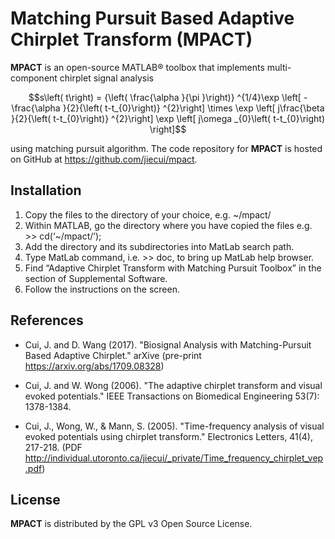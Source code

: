 Matching Pursuit Based Adaptive Chirplet Transform (MPACT)
==========================================================

**MPACT** is an open-source MATLAB® toolbox that implements multi-component
chirplet signal analysis

$$s\left( t\right) = {\left( \frac{\alpha }{\pi }\right)} ^{1/4}\exp \left[ -\frac{\alpha }{2}{\left( t-t_{0}\right)} ^{2}\right] \times \exp \left[ j\frac{\beta }{2}{\left( t-t_{0}\right)} ^{2}\right] \exp \left[ j\omega _{0}\left( t-t_{0}\right) \right]$$

using matching pursuit algorithm.  The code repository for **MPACT** is
hosted on GitHub at https://github.com/jiecui/mpact.

Installation
------------

1. Copy the files to the directory of your choice, e.g. ~/mpact/
1. Within MATLAB, go the directory where you have copied the files
   e.g. >> cd(‘~/mpact/’);
1. Add the directory and its subdirectories into MatLab search path.
1. Type MatLab command, i.e. >> doc, to bring up MatLab help browser.
1. Find “Adaptive Chirplet Transform with Matching Pursuit Toolbox” in
   the section of Supplemental Software.
1. Follow the instructions on the screen.

References
----------
* Cui, J. and D. Wang (2017). "Biosignal Analysis with Matching-Pursuit Based Adaptive Chirplet." arXive (pre-print https://arxiv.org/abs/1709.08328)

* Cui, J. and W. Wong (2006). "The adaptive chirplet transform and visual evoked potentials." IEEE Transactions on Biomedical Engineering 53(7): 1378-1384.

* Cui, J., Wong, W., & Mann, S. (2005). "Time-frequency analysis of visual evoked potentials using chirplet transform." Electronics Letters, 41(4), 217-218. (PDF http://individual.utoronto.ca/jiecui/_private/Time_frequency_chirplet_vep.pdf)

License
-------
**MPACT** is distributed by the GPL v3 Open Source License.
